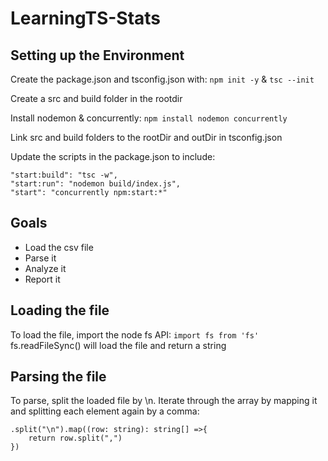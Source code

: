 # LearningTS-Stats

## Setting up the Environment

Create the package.json and tsconfig.json with: `npm init -y` & `tsc --init`

Create a src and build folder in the rootdir

Install nodemon & concurrently: `npm install nodemon concurrently`

Link src and build folders to the rootDir and outDir in tsconfig.json

Update the scripts in the package.json to include:
```
"start:build": "tsc -w",
"start:run": "nodemon build/index.js",
"start": "concurrently npm:start:*"
```
## Goals
*  Load the csv file
*  Parse it
*  Analyze it
*  Report it

## Loading the file
To load the file, import the node fs API: `import fs from 'fs'`
fs.readFileSync() will load the file and return a string

## Parsing the file
To parse, split the loaded file by \n. Iterate through the array by mapping it and splitting each element again by a comma:
```
.split("\n").map((row: string): string[] =>{
    return row.split(",")
})
```
